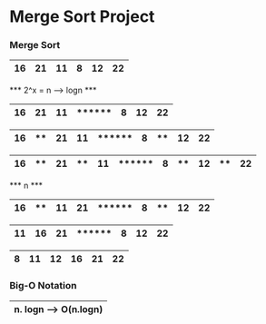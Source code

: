 # Merge Sort Project

### Merge Sort
|16|21|11|8|12|22|
|-|-|-|-|-|-|

*** 2^x = n --> logn ***

|16|21|11|  ******  |8|12|22|
|-|-|-|-------|-|-|-|

|16|**|21|11|******|8|**|12|22|
|-|-------|-|-|--------|-|------|-|-|

|16|**|21|**|11|******|8|**|12|**|22|
|-|-------|-|------|-|--------|-|------|-|-------|-|

*** n ***

|16|**|11|21|******|8|**|12|22|
|-|-------|-|-|--------|-|------|-|-|


|11|16|21|  ******  |8|12|22|
|-|-|-|-------|-|-|-|

|8|11|12|16|21|22|
|-|-|-|-|-|-|

### Big-O Notation
|****n. logn --> O(n.logn)****|
|-|



